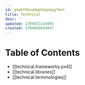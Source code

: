 ```yaml
---
id: gnwkf6hnudwphdqnmpgfkml
title: Technical
desc: ''
updated: 1704953144905
created: 1704869894847
---
```


# Table of Contents

- [[technical.frameworks.px4]]
- [[technical.libraries]]
- [[technical.terminologies]]

